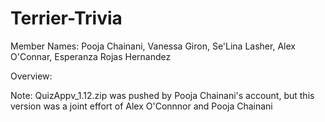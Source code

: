 # Terrier-Trivia
Member Names: 
Pooja Chainani,
Vanessa Giron, 
Se'Lina Lasher, 
Alex O'Connar, 
Esperanza Rojas Hernandez

Overview: 

Note: QuizAppv_1.12.zip was pushed by Pooja Chainani's account, but this version was a joint effort of Alex O'Connnor and Pooja Chainani
